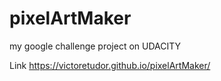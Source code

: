 # pixelArtMaker
my google challenge project on UDACITY

Link
https://victoretudor.github.io/pixelArtMaker/



